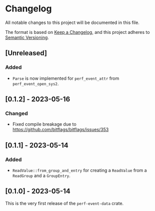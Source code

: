 # Changelog

All notable changes to this project will be documented in this file.

The format is based on [Keep a Changelog](https://keepachangelog.com/en/1.0.0/),
and this project adheres to [Semantic Versioning](https://semver.org/spec/v2.0.0.html).

## [Unreleased]
### Added
- `Parse` is now implemented for `perf_event_attr` from `perf_event_open_sys2`.

## [0.1.2] - 2023-05-16
### Changed
- Fixed compile breakage due to https://github.com/bitflags/bitflags/issues/353

## [0.1.1] - 2023-05-14
### Added
- `ReadValue::from_group_and_entry` for creating a `ReadValue` from a
  `ReadGroup` and a `GroupEntry`.

## [0.1.0] - 2023-05-14
This is the very first release of the `perf-event-data` crate.
